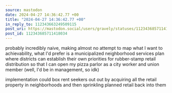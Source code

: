 ```yaml
---
source: mastodon
date: 2024-04-27 14:36:42.77 +00
title: "2024-04-27 14:36:42.77 +00"
in_reply_to: 112343663249509115
post_uri: https://mastodon.social/users/gravely/statuses/112343685711418034
post_id: 112343685711418034
---
```

probably incredibly naive, making almost no attempt to map what I want to achievability, what I'd prefer is a municipalized neighborhood services plan where districts can establish their own priorities for rubber-stamp retail distribution so that I can open my pizza parlor as a city worker and union member (well, I'd be in management, so idk)

implementation could box rent seekers out out by acquiring all the retail property in neighborhoods and then sprinkling planned retail back into them


